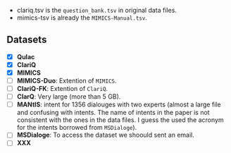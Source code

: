 - clariq.tsv is the `question_bank.tsv` in original data files.
- mimics-tsv is already the `MIMICS-Manual.tsv`.

## Datasets
- [X] __Qulac__
- [X] __ClariQ__
- [X] __MIMICS__
- [ ] __MIMICS-Duo__: Extention of `MIMICS`.
- [ ] __ClariQ-FK__: Extention of `ClariQ`.
- [ ] __ClarQ__: Very large (more than 5 GB).
- [ ] __MANtIS__: intent for 1356 dialouges with two experts (almost a large file and confusing with intents. The name of intents in the paper is not consistent with the ones in the data files. I guess the used the acronym for the intents borrowed from `MSDialoge`).
- [ ] __MSDialoge__: To access the dataset we shoould sent an email.
- [ ] __XXX__